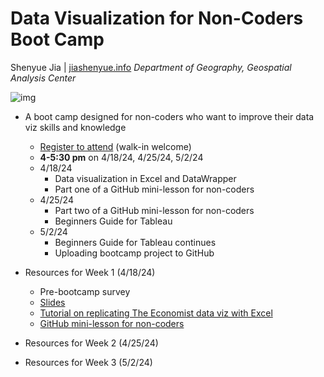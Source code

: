 # Data Visualization for Non-Coders Boot Camp

Shenyue Jia | [jiashenyue.info](https://www.jiashenyue.info/)
*Department of Geography, Geospatial Analysis Center*

![img](https://eoimages.gsfc.nasa.gov/images/imagerecords/148000/148678/sakha_burnedarea_2018.png)

- A boot camp designed for non-coders who want to improve their data viz skills and knowledge
  - [Register to attend](https://events.miamioh.edu/event/data_visualization_without_coding24) (walk-in welcome)
  - **4-5:30 pm** on 4/18/24, 4/25/24, 5/2/24
  - 4/18/24
    - Data visualization in Excel and DataWrapper
    - Part one of a GitHub mini-lesson for non-coders
  - 4/25/24
    - Part two of a GitHub mini-lesson for non-coders
    - Beginners Guide for Tableau
  - 5/2/24
    - Beginners Guide for Tableau continues
    - Uploading bootcamp project to GitHub

- Resources for Week 1 (4/18/24)
  - Pre-bootcamp survey
  - [Slides](https://docs.google.com/presentation/d/1ZxSbaLjEOOXq35MxMHDFxbGH9YxG5eFpMKKRTJ6Icl0/edit?usp=sharing)
  - [Tutorial on replicating The Economist data viz with Excel](https://github.com/jiashenyue/data-viz-non-coders-boot-camp/blob/main/replicate-the-economist-viz-excel.md)
  - [GitHub mini-lesson for non-coders](https://github.com/jiashenyue/data-viz-non-coders-boot-camp/blob/main/first-github-repo.md)
- Resources for Week 2 (4/25/24)
- Resources for Week 3 (5/2/24)
